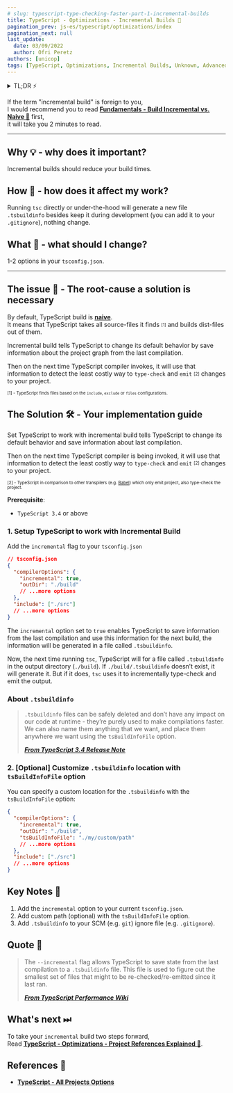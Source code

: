 ```yaml
---
# slug: typescript-type-checking-faster-part-1-incremental-builds
title: TypeScript - Optimizations - Incremental Builds 🧱
pagination_prev: js-es/typescript/optimizations/index
pagination_next: null
last_update:
  date: 03/09/2022
  author: Ofri Peretz
authors: [unicop]
tags: [TypeScript, Optimizations, Incremental Builds, Unknown, Advanced]
---
```


<details>
  <summary>TL;DR ⚡️</summary>
  <br/>
  1. Add to your <code>tsconifg.json</code> the <code>incremental</code> option
  <br/>
  2. [Optional] Add custom path with the <code>tsBuildInfoFile</code> option
  <br/>
  3. Add your new <code>.tsbuildinfo</code> to your <code>SCM</code> (e.g. Git) ignore file (e.g. <code>.gitignore</code>)
<br/>
</details>

If the term "incremental build" is foreign to you, <br/>
I would recommend you to read **[Fundamentals - Build Incremental vs. Naive 🧠](../../glossary/incremental-vs-naive-build.md)** first, <br/>
it will take you 2 minutes to read.

<!-- truncate -->

---

## Why 💡 - why does it important?

Incremental builds should reduce your build times.

<!-- Incremental builds as a concept lets your compiler to be smarter to avoid re-build unnecessary parts, and improve its build times, improves the development feedback loop, and to have a good development experience,
which simply mean faster progression. -->

<!--truncate-->

## How 🤯 - how does it affect my work?

Running `tsc` directly or under-the-hood will generate a new file `.tsbuildinfo` besides keep it during development (you can add it to your `.gitignore`), nothing change.

<!-- call During development
Setup incremental builds will enable `TypeScript` to save information of the previous compilation and to calculate the least-costly way to build the next one.

It does it in a generated `.tsbuildinfo` file, which doesn't affects the dist-code, and is described in details below.

Rather than that nothing. -->

## What 🤔 - what should I change?

1-2 options in your `tsconfig.json`.

<!-- Set your TypeScript configurations with the `incremental` option, which tells TypeScript to build with incremental builds.

- zero costs, and no extra effort required, except reading this article 😉
- As I mentioned the changes won't affect or change how the runtime code works.

Now let's begin! -->

---

## The issue 🦚 - The root-cause a solution is necessary

By default, TypeScript build is **[naive](../../glossary/incremental-vs-naive-build.md)**. <br/>
It means that TypeScript takes all source-files it finds <sub><sup>[1]</sup></sub> and builds dist-files out of them.

Incremental build tells TypeScript to change its default behavior by save information about the project graph from the last compilation.

Then on the next time TypeScript compiler invokes, it will use that information to detect the least costly way to `type-check` and `emit` <sub><sup>[2]</sup></sub> changes to your project.

<sub><sup>[1] - TypeScript finds files based on the <code>include</code>, <code>exclude</code> or <code>files</code> configurations.</sup></sub>
<br/>

## The Solution 🛠 - Your implementation guide

Set TypeScript to work with incremental build tells TypeScript to change its default behavior and save information about last compilation.

Then on the next time TypeScript compiler is being invoked, it will use that information to detect the least costly way to `type-check` and `emit` <sub><sup>[2]</sup></sub> changes to your project.

<sub><sup>[2] - TypeScript in comparison to other transpilers (e.g. <a href="https://babeljs.io/">Babel</a>) which only emit project, also type-check the project.</sup></sub>

**Prerequisite**:

- `TypeScript 3.4` or above

### 1. Setup TypeScript to work with Incremental Build

Add the `incremental` flag to your `tsconfig.json`

```json
// tsconfig.json
{
  "compilerOptions": {
    "incremental": true,
    "outDir": "./build"
    // ...more options
  },
  "include": ["./src"]
  // ...more options
}
```

The `incremental` option set to `true` enables TypeScript to save information from the last compilation and use this information for the next build, the information will be generated in a file called `.tsbuildinfo`.

Now, the next time running `tsc`, TypeScript will for a file called `.tsbuildinfo` in the output directory (`./build`). If `./build/.tsbuildinfo` doesn’t exist, it will generate it. But if it does, `tsc` uses it to incrementally type-check and emit the output.

### About `.tsbuildinfo`

> `.tsbuildinfo` files can be safely deleted and don’t have any impact on our code at runtime - they’re purely used to make compilations faster. We can also name them anything that we want, and place them anywhere we want using the `tsBuildInfoFile` option.
>
> <b><cite><a href="https://www.typescriptlang.org/docs/handbook/release-notes/typescript-3-4.html#faster-subsequent-builds-with-the---incremental-flag">From TypeScript 3.4 Release Note</a></cite></b>

### 2. [Optional] Customize `.tsbuildinfo` location with `tsBuildInfoFile` option

You can specify a custom location for the `.tsbuildinfo` with the `tsBuildInfoFile` option:

```json
{
  "compilerOptions": {
    "incremental": true,
    "outDir": "./build",
    "tsBuildInfoFile": "./my/custom/path"
    // ...more options
  },
  "include": ["./src"]
  // ...more options
}
```

## Key Notes 💎

1. Add the `incremental` option to your current `tsconfig.json`.
2. Add custom path (optional) with the `tsBuildInfoFile` option.
3. Add `.tsbuildinfo` to your SCM (e.g. `git`) ignore file (e.g. `.gitignore`).

## Quote 🦜

> The `--incremental` flag allows TypeScript to save state from the last compilation to a `.tsbuildinfo` file. This file is used to figure out the smallest set of files that might to be re-checked/re-emitted since it last ran.
>
> <b><cite><a href="https://github.com/microsoft/TypeScript/wiki/Performance#incremental-project-emit">From TypeScript Performance Wiki</a></cite></b>

## What's next ⏭

To take your `incremental` build two steps forward, <br/>
Read **[TypeScript - Optimizations - Project References Explained 🧬](./project-references-explained/index.md)**.

## References 🔗

- **[TypeScript - All Projects Options](https://www.typescriptlang.org/tsconfig#Projects_6255)**

<!-- links -->

[ts-perf-wiki-incremental-projects]: https://github.com/microsoft/TypeScript/wiki/Performance#incremental-project-emit
[ts-3.4-release-note-link]: https://www.typescriptlang.org/docs/handbook/release-notes/typescript-3-4.html
